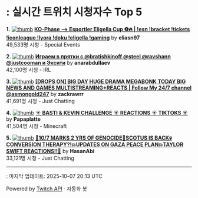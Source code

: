 # : 실시간 트위치 시청자수 Top 5

**1.** [![thumb](https://static-cdn.jtvnw.net/previews-ttv/live_user_eliasn97-320x180.jpg)](https://twitch.tv/eliasn97)
**[KO-Phase --> Esportler Eligella Cup ⚽🔥 | !esn !bracket !tickets !iconleague !lyora !doku !eligella !gaming](https://twitch.tv/eliasn97)** by **eliasn97**<br>49,533명 시청  - Special Events

**2.** [![thumb](https://static-cdn.jtvnw.net/previews-ttv/live_user_anarabdullaev-320x180.jpg)](https://twitch.tv/anarabdullaev)
**[Играем в прятки с  @bratishkinoff @steel @ravshann @justcooman и Эксити](https://twitch.tv/anarabdullaev)** by **anarabdullaev**<br>42,100명 시청  - IRL

**3.** [![thumb](https://static-cdn.jtvnw.net/previews-ttv/live_user_zackrawrr-320x180.jpg)](https://twitch.tv/zackrawrr)
**[[DROPS ON] BIG DAY HUGE DRAMA MEGABONK TODAY BIG NEWS AND GAMES MULTISTREAMING+REACTS | Follow My 24/7 channel @asmongold247](https://twitch.tv/zackrawrr)** by **zackrawrr**<br>41,691명 시청  - Just Chatting

**4.** [![thumb](https://static-cdn.jtvnw.net/previews-ttv/live_user_papaplatte-320x180.jpg)](https://twitch.tv/Papaplatte)
**[☀️ BASTI & KEVIN CHALLENGE ☀️ REACTIONS ☀️ TIKTOKS ☀️](https://twitch.tv/Papaplatte)** by **Papaplatte**<br>41,504명 시청  - Minecraft

**5.** [![thumb](https://static-cdn.jtvnw.net/previews-ttv/live_user_hasanabi-320x180.jpg)](https://twitch.tv/HasanAbi)
**[🚨10/7 MARKS 2 YRS OF GENOCIDE🚨SCOTUS IS BACK💀CONVERSION THERAPY?!💥UPDATES ON GAZA PEACE PLAN💥TAYLOR SWIFT REACTIONS!!🗽](https://twitch.tv/HasanAbi)** by **HasanAbi**<br>33,121명 시청  - Just Chatting


---
: 마지막 업데이트: 2025-10-07 20:13 UTC

Powered by [Twitch API](https://dev.twitch.tv/docs/api/reference) · 자동화 봇